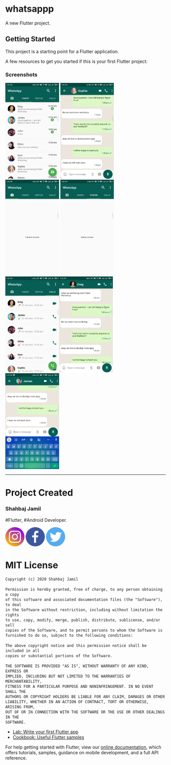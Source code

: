 # whatsappp

A new Flutter project.

## Getting Started

This project is a starting point for a Flutter application.

A few resources to get you started if this is your first Flutter project:

### Screenshots
<img src="flutter_01.png" height="300em" /> <img src="flutter_05.png" height="300em" /> <img src="flutter_02.png" height="300em" /> <img src="flutter_03.png" height="300em" /> <img src="flutter_04.png" height="300em" /><img src="flutter_06.png" height="300em" /> <img src="flutter_07.png" height="300em" />


***
# Project Created
### Shahbaj Jamil
 #Flutter, #Android Developer.
 
<a href="https://www.instagram.com/shahbaj_jamil"><img src="https://github.com/shahbajjamil/Social-Meadia-Icons/blob/master/Icons-logos/instagram-circle.png" width="60"></a>   <a href="https://www.facebook.com/shahbaj.jamil"><img src="https://github.com/shahbajjamil/Social-Meadia-Icons/blob/master/Icons-logos/facebook-circle.png" width="60"></a>   <a href="https://twitter.com/JamilShahbaj"><img src="https://github.com/shahbajjamil/Social-Meadia-Icons/blob/master/Icons-logos/twitter-circle.png" width="60"></a>

# MIT License
```
Copyright (c) 2020 Shahbaj Jamil

Permission is hereby granted, free of charge, to any person obtaining a copy
of this software and associated documentation files (the "Software"), to deal
in the Software without restriction, including without limitation the rights
to use, copy, modify, merge, publish, distribute, sublicense, and/or sell
copies of the Software, and to permit persons to whom the Software is
furnished to do so, subject to the following conditions:

The above copyright notice and this permission notice shall be included in all
copies or substantial portions of the Software.

THE SOFTWARE IS PROVIDED "AS IS", WITHOUT WARRANTY OF ANY KIND, EXPRESS OR
IMPLIED, INCLUDING BUT NOT LIMITED TO THE WARRANTIES OF MERCHANTABILITY,
FITNESS FOR A PARTICULAR PURPOSE AND NONINFRINGEMENT. IN NO EVENT SHALL THE
AUTHORS OR COPYRIGHT HOLDERS BE LIABLE FOR ANY CLAIM, DAMAGES OR OTHER
LIABILITY, WHETHER IN AN ACTION OF CONTRACT, TORT OR OTHERWISE, ARISING FROM,
OUT OF OR IN CONNECTION WITH THE SOFTWARE OR THE USE OR OTHER DEALINGS IN THE
SOFTWARE.
```


- [Lab: Write your first Flutter app](https://flutter.dev/docs/get-started/codelab)
- [Cookbook: Useful Flutter samples](https://flutter.dev/docs/cookbook)

For help getting started with Flutter, view our
[online documentation](https://flutter.dev/docs), which offers tutorials,
samples, guidance on mobile development, and a full API reference.
